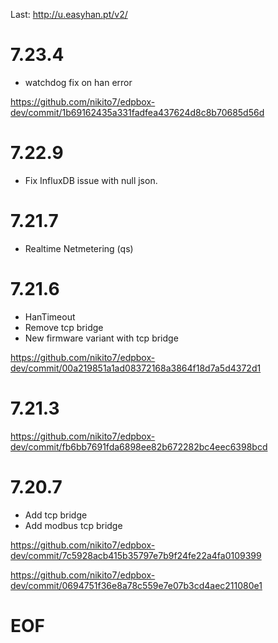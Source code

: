 Last: http://u.easyhan.pt/v2/

# 7.23.4

- watchdog fix on han error

https://github.com/nikito7/edpbox-dev/commit/1b69162435a331fadfea437624d8c8b70685d56d

# 7.22.9

- Fix InfluxDB issue with null json.

# 7.21.7

- Realtime Netmetering (qs)

# 7.21.6

- HanTimeout
- Remove tcp bridge
- New firmware variant with tcp bridge

https://github.com/nikito7/edpbox-dev/commit/00a219851a1ad08372168a3864f18d7a5d4372d1

# 7.21.3

https://github.com/nikito7/edpbox-dev/commit/fb6bb7691fda6898ee82b672282bc4eec6398bcd

# 7.20.7

- Add tcp bridge
- Add modbus tcp bridge

https://github.com/nikito7/edpbox-dev/commit/7c5928acb415b35797e7b9f24fe22a4fa0109399

https://github.com/nikito7/edpbox-dev/commit/0694751f36e8a78c559e7e07b3cd4aec211080e1

# EOF
